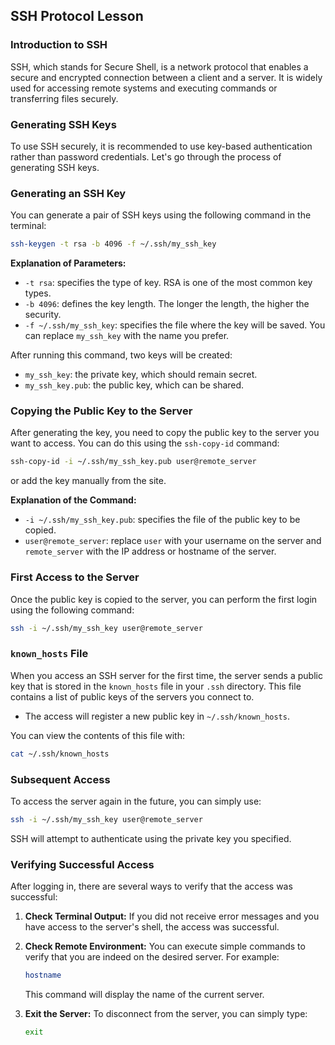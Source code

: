 ## SSH Protocol Lesson

### Introduction to SSH
SSH, which stands for Secure Shell, is a network protocol that enables a secure and encrypted connection between a client and a server. It is widely used for accessing remote systems and executing commands or transferring files securely.

### Generating SSH Keys
To use SSH securely, it is recommended to use key-based authentication rather than password credentials. Let's go through the process of generating SSH keys.

### Generating an SSH Key
You can generate a pair of SSH keys using the following command in the terminal:

```bash
ssh-keygen -t rsa -b 4096 -f ~/.ssh/my_ssh_key
```

**Explanation of Parameters:**
- `-t rsa`: specifies the type of key. RSA is one of the most common key types.
- `-b 4096`: defines the key length. The longer the length, the higher the security.
- `-f ~/.ssh/my_ssh_key`: specifies the file where the key will be saved. You can replace `my_ssh_key` with the name you prefer.

After running this command, two keys will be created:
- `my_ssh_key`: the private key, which should remain secret.
- `my_ssh_key.pub`: the public key, which can be shared.

### Copying the Public Key to the Server
After generating the key, you need to copy the public key to the server you want to access. You can do this using the `ssh-copy-id` command:

```bash
ssh-copy-id -i ~/.ssh/my_ssh_key.pub user@remote_server
```

or add the key manually from the site.

**Explanation of the Command:**
- `-i ~/.ssh/my_ssh_key.pub`: specifies the file of the public key to be copied.
- `user@remote_server`: replace `user` with your username on the server and `remote_server` with the IP address or hostname of the server.

### First Access to the Server
Once the public key is copied to the server, you can perform the first login using the following command:

```bash
ssh -i ~/.ssh/my_ssh_key user@remote_server
```

### `known_hosts` File
When you access an SSH server for the first time, the server sends a public key that is stored in the `known_hosts` file in your `.ssh` directory. This file contains a list of public keys of the servers you connect to.

- The access will register a new public key in `~/.ssh/known_hosts`.
   
You can view the contents of this file with:

```bash
cat ~/.ssh/known_hosts
```

### Subsequent Access
To access the server again in the future, you can simply use:

```bash
ssh -i ~/.ssh/my_ssh_key user@remote_server
```

SSH will attempt to authenticate using the private key you specified.

### Verifying Successful Access
After logging in, there are several ways to verify that the access was successful:

1. **Check Terminal Output:** If you did not receive error messages and you have access to the server's shell, the access was successful.
   
2. **Check Remote Environment:** You can execute simple commands to verify that you are indeed on the desired server. For example:

   ```bash
   hostname
   ```

   This command will display the name of the current server.

3. **Exit the Server:** To disconnect from the server, you can simply type:

   ```bash
   exit
   ```
